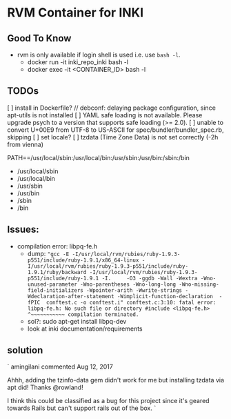 # RVM Container for INKI

## Good To Know
- rvm is only available if login shell is used i.e. use `bash -l`.
    - docker run -it inki_repo_inki bash -l
    - docker exec -it <CONTAINER_ID> bash -l

## TODOs

[ ] install in Dockerfile? // debconf: delaying package configuration, since apt-utils is not installed 
[ ] YAML safe loading is not available. Please upgrade psych to a version that supports safe loading (>= 2.0).
[ ] unable to convert U+00E9 from UTF-8 to US-ASCII for spec/bundler/bundler_spec.rb, skipping
[ ] set locale?
[ ] tzdata (Time Zone Data) is not set correctly (-2h from vienna)

PATH==/usr/local/sbin:/usr/local/bin:/usr/sbin:/usr/bin:/sbin:/bin

- /usr/local/sbin
- /usr/local/bin
- /usr/sbin
- /usr/bin
- /sbin
- /bin


## Issues:
* compilation error: libpq-fe.h
    * dump:
    `"gcc -E -I/usr/local/rvm/rubies/ruby-1.9.3-p551/include/ruby-1.9.1/x86_64-linux -I/usr/local/rvm/rubies/ruby-1.9.3-p551/include/ruby-1.9.1/ruby/backward -I/usr/local/rvm/rubies/ruby-1.9.3-p551/include/ruby-1.9.1 -I.     -O3 -ggdb -Wall -Wextra -Wno-unused-parameter -Wno-parentheses -Wno-long-long -Wno-missing-field-initializers -Wpointer-arith -Wwrite-strings -Wdeclaration-after-statement -Wimplicit-function-declaration  -fPIC  conftest.c -o conftest.i"
conftest.c:3:10: fatal error: libpq-fe.h: No such file or directory
 #include <libpq-fe.h>
          ^~~~~~~~~~~~
compilation terminated.`
    * sol?: sudo apt-get install libpq-dev
    * look at inki documentation/requirements

## solution
`
 amingilani commented Aug 12, 2017

Ahhh, adding the tzinfo-data gem didn't work for me but installing tzdata via apt did! Thanks @rowland!

I think this could be classified as a bug for this project since it's geared towards Rails but can't support rails out of the box.
`
